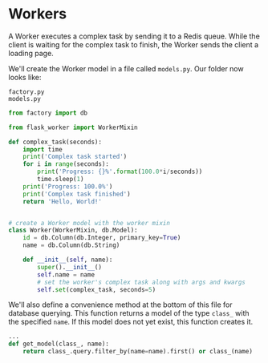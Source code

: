 # Workers

A Worker executes a complex task by sending it to a Redis queue. While the client is waiting for the complex task to finish, the Worker sends the client a loading page.

We'll create the Worker model in a file called `models.py`. Our folder now looks like:

```
factory.py
models.py
```

```python
from factory import db

from flask_worker import WorkerMixin

def complex_task(seconds):
    import time
    print('Complex task started')
    for i in range(seconds):
        print('Progress: {}%'.format(100.0*i/seconds))
        time.sleep(1)
    print('Progress: 100.0%')
    print('Complex task finished')
    return 'Hello, World!'


# create a Worker model with the worker mixin
class Worker(WorkerMixin, db.Model):
    id = db.Column(db.Integer, primary_key=True)
    name = db.Column(db.String)

    def __init__(self, name):
        super().__init__()
        self.name = name
        # set the worker's complex task along with args and kwargs
        self.set(complex_task, seconds=5)
```

We'll also define a convenience method at the bottom of this file for database querying. This function returns a model of the type `class_` with the specified `name`. If this model does not yet exist, this function creates it.

```python
...
def get_model(class_, name):
    return class_.query.filter_by(name=name).first() or class_(name)
```